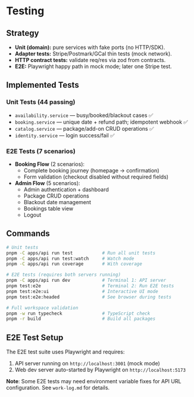 # Testing

## Strategy

- **Unit (domain):** pure services with fake ports (no HTTP/SDK).
- **Adapter tests:** Stripe/Postmark/GCal thin tests (mock network).
- **HTTP contract tests:** validate req/res via zod from contracts.
- **E2E:** Playwright happy path in mock mode; later one Stripe test.

## Implemented Tests

### Unit Tests (44 passing)
- `availability.service` — busy/booked/blackout cases ✅
- `booking.service` — unique date + refund path; idempotent webhook ✅
- `catalog.service` — package/add-on CRUD operations ✅
- `identity.service` — login success/fail ✅

### E2E Tests (7 scenarios)
- **Booking Flow** (2 scenarios):
  - Complete booking journey (homepage → confirmation)
  - Form validation (checkout disabled without required fields)
- **Admin Flow** (5 scenarios):
  - Admin authentication + dashboard
  - Package CRUD operations
  - Blackout date management
  - Bookings table view
  - Logout

## Commands

```bash
# Unit tests
pnpm -C apps/api run test           # Run all unit tests
pnpm -C apps/api run test:watch     # Watch mode
pnpm -C apps/api run coverage       # With coverage

# E2E tests (requires both servers running)
pnpm -C apps/api run dev            # Terminal 1: API server
pnpm test:e2e                       # Terminal 2: Run E2E tests
pnpm test:e2e:ui                    # Interactive UI mode
pnpm test:e2e:headed                # See browser during tests

# Full workspace validation
pnpm -w run typecheck               # TypeScript check
pnpm -r build                       # Build all packages
```

## E2E Test Setup

The E2E test suite uses Playwright and requires:
1. API server running on `http://localhost:3001` (mock mode)
2. Web dev server auto-started by Playwright on `http://localhost:5173`

**Note**: Some E2E tests may need environment variable fixes for API URL configuration. See `work-log.md` for details.

